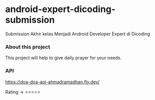 # android-expert-dicoding-submission
Submission Akhir kelas Menjadi Android Developer Expert di Dicoding

### About this project
This project will help to give daily prayer for your needs.

### API
https://doa-doa-api-ahmadramadhan.fly.dev/

Rating -> ⭐⭐⭐⭐⭐
